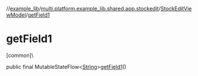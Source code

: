 //[example_lib](../../../index.md)/[multi.platform.example_lib.shared.app.stockedit](../index.md)/[StockEditViewModel](index.md)/[getField1](get-field1.md)

# getField1

[common]\

public final MutableStateFlow&lt;[String](https://developer.android.com/reference/kotlin/java/lang/String.html)&gt;[getField1](get-field1.md)()
